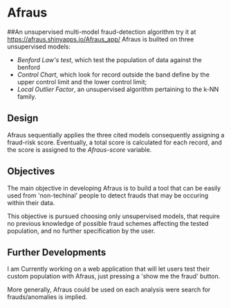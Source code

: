 # Afraus

##An unsupervised multi-model fraud-detection algorithm
try it at https://afraus.shinyapps.io/Afraus_app/
Afraus is builted on three unsupervised models:

- *Benford Law's test*, which test the population of data against the benford
- *Control Chart*, which look for record outside the band define by the upper control limit and the lower control limit;
- *Local Outlier Factor*, an unsupervised algorithm pertaining to the k-NN family.

## Design

Afraus sequentially applies the three cited models consequently assigning a fraud-risk score.
Eventually, a total score is calculated for each record, and the score is assigned to the *Afraus-score* variable.

## Objectives
The main objective in developing Afraus is to build a tool that can be easily used from 
'non-techinal' people to detect frauds that may be occuring within their data.

This objective is pursued choosing only unsupervised models, that require no previous knowledge of possible
fraud schemes affecting the tested population, and no further specification by the user.

## Further Developments

I am Currently working on a web application that will let users test their custom population with Afraus, just pressing a 'show me the fraud' button.

More generally, Afraus could be used on each analysis were search for frauds/anomalies is implied.
